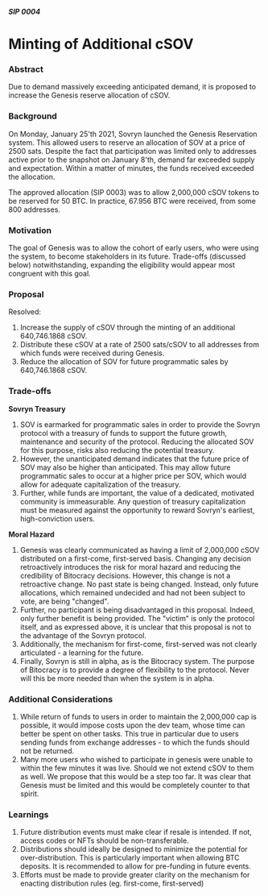 ***SIP 0004***
# Minting of Additional cSOV

 
### Abstract
Due to demand massively exceeding anticipated demand, it is proposed to increase the Genesis reserve allocation of cSOV.

### Background
On Monday, January 25'th 2021, Sovryn launched the Genesis Reservation system. This allowed users to reserve an allocation of SOV at a price of 2500 sats. Despite the fact that participation was limited only to addresses active prior to the snapshot on January 8'th, demand far exceeded supply and expectation. Within a matter of minutes, the funds received exceeded the allocation.
  
The approved allocation (SIP 0003) was to allow 2,000,000 cSOV tokens to be reserved for 50 BTC.
In practice, 67.956 BTC were received, from some 800 addresses.

### Motivation
The goal of Genesis was to allow the cohort of early users, who were using the system, to become stakeholders in its future. Trade-offs (discussed below) notwithstanding, expanding the eligibility would appear most congruent with this goal.

### Proposal
Resolved:
1.  Increase the supply of cSOV through the minting of an additional 640,746.1868 cSOV.   
2.  Distribute these cSOV at a rate of 2500 sats/cSOV to all addresses from which funds were received during Genesis.  
3.  Reduce the allocation of SOV for future programmatic sales by 640,746.1868 cSOV.
    

### Trade-offs
**Sovryn Treasury**
1.  SOV is earmarked for programmatic sales in order to provide the Sovryn protocol with a treasury of funds to support the future growth, maintenance and security of the protocol. Reducing the allocated SOV for this purpose, risks also reducing the potential treasury.   
2.  However, the unanticipated demand indicates that the future price of SOV may also be higher than anticipated. This may allow future programmatic sales to occur at a higher price per SOV, which would allow for adequate capitalization of the treasury.    
3.  Further, while funds are important, the value of a dedicated, motivated community is immeasurable. Any question of treasury capitalization must be measured against the opportunity to reward Sovryn's earliest, high-conviction users.

**Moral Hazard**
1.  Genesis was clearly communicated as having a limit of 2,000,000 cSOV distributed on a first-come, first-served basis. Changing any decision retroactively introduces the risk for moral hazard and reducing the credibility of Bitocracy decisions. However, this change is not a retroactive change. No past state is being changed. Instead, only future allocations, which remained undecided and had not been subject to vote, are being "changed".   
2.  Further, no participant is being disadvantaged in this proposal. Indeed, only further benefit is being provided. The "victim" is only the protocol itself, and as expressed above, it is unclear that this proposal is not to the advantage of the Sovryn protocol.  
3.  Additionally, the mechanism for first-come, first-served was not clearly articulated - a learning for the future.   
4.  Finally, Sovryn is still in alpha, as is the Bitocracy system. The purpose of Bitocracy is to provide a degree of flexibility to the protocol. Never will this be more needed than when the system is in alpha.
    

### Additional Considerations
1.  While return of funds to users in order to maintain the 2,000,000 cap is possible, it would impose costs upon the dev team, whose time can better be spent on other tasks. This true in particular due to users sending funds from exchange addresses - to which the funds should not be returned.  
2.  Many more users who wished to participate in genesis were unable to within the few minutes it was live. Should we not extend cSOV to them as well. We propose that this would be a step too far. It was clear that Genesis must be limited and this would be completely counter to that spirit.
    

### Learnings
1.  Future distribution events must make clear if resale is intended. If not, access codes or NFTs should be non-transferable.    
2.  Distributions should ideally be designed to minimize the potential for over-distribution. This is particularly important when allowing BTC deposits. It is recommended to allow for pre-funding in future events.    
3.  Efforts must be made to provide greater clarity on the mechanism for enacting distribution rules (eg. first-come, first-served)
